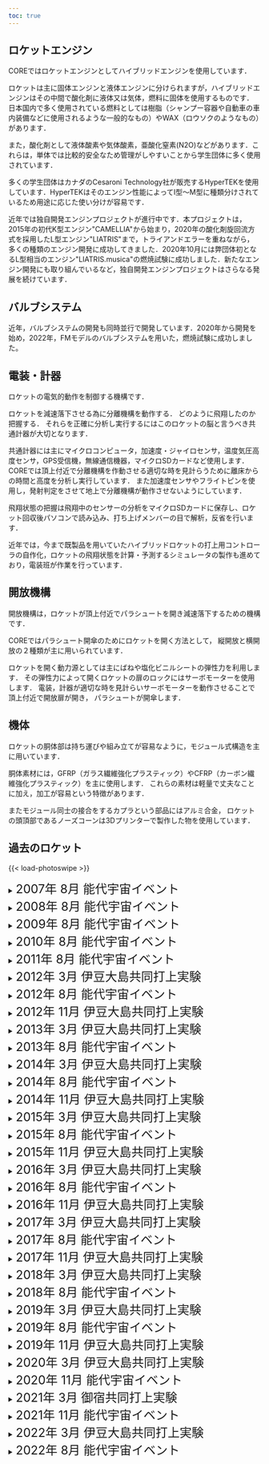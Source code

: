 ```yaml
---
toc: true
---
```


## ロケットエンジン

COREではロケットエンジンとしてハイブリッドエンジンを使用しています．

ロケットは主に固体エンジンと液体エンジンに分けられますが，ハイブリッドエンジンはその中間で酸化剤に液体又は気体，燃料に固体を使用するものです． 日本国内で多く使用されている燃料としては樹脂（シャンプー容器や自動車の車内装備などに使用されるような一般的なもの）やWAX（ロウソクのようなもの）があります．

また，酸化剤として液体酸素や気体酸素，亜酸化窒素(N2O)などがあります．これらは，単体では比較的安全なため管理がしやすいことから学生団体に多く使用されています．

多くの学生団体はカナダのCesaroni Technology社が販売するHyperTEKを使用しています．HyperTEKはそのエンジン性能によってI型～M型に種類分けされているため用途に応じた使い分けが容易です．

近年では独自開発エンジンプロジェクトが進行中です．本プロジェクトは，2015年の初代K型エンジン"CAMELLIA"から始まり，2020年の酸化剤旋回流方式を採用したL型エンジン"LIATRIS"まで，トライアンドエラーを重ねながら，多くの種類のエンジン開発に成功してきました．2020年10月には弊団体初となるL型相当のエンジン"LIATRIS.musica"の燃焼試験に成功しました．新たなエンジン開発にも取り組んでいるなど，独自開発エンジンプロジェクトはさらなる発展を続けています．

## バルブシステム

近年，バルブシステムの開発も同時並行で開発しています．2020年から開発を始め，2022年，FMモデルのバルブシステムを用いた，燃焼試験に成功しました。

## 電装・計器

ロケットの電気的動作を制御する機構です．

ロケットを減速落下させる為に分離機構を動作する．
どのように飛翔したのか把握する．
それらを正確に分析し実行するにはこのロケットの脳と言うべき共通計器が大切となります．

共通計器には主にマイクロコンピュータ，加速度・ジャイロセンサ，温度気圧高度センサ，GPS受信機，無線通信機器，マイクロSDカードなど使用します．
COREでは頂上付近で分離機構を作動させる適切な時を見計らうために離床からの時間と高度を分析し実行しています．
また加速度センサやフライトピンを使用し，発射判定をさせて地上で分離機構が動作させないようにしています．

飛翔状態の把握は飛翔中のセンサーの分析をマイクロSDカードに保存し、ロケット回収後パソコンで読み込み、打ち上げメンバーの目で解析，反省を行います．

近年では，今まで既製品を用いていたハイブリッドロケットの打上用コントローラの自作化，ロケットの飛翔状態を計算・予測するシミュレータの製作も進めており，電装班が作業を行っています．

## 開放機構

開放機構は，ロケットが頂上付近でパラシュートを開き減速落下するための機構です．

COREではパラシュート開傘のためにロケットを開く方法として，
縦開放と横開放の２種類が主に用いられています．

ロケットを開く動力源としては主にばねや塩化ビニルシートの弾性力を利用します．
その弾性力によって開くロケットの扉のロックにはサーボモーターを使用します．
電装，計器が適切な時を見計らいサーボモーターを動作させることで頂上付近で開放扉が開き，
パラシュートが開傘します．

## 機体

ロケットの胴体部は持ち運びや組み立てが容易なように，モジュール式構造を主に用いています．

胴体素材には，GFRP（ガラス繊維強化プラスティック）やCFRP（カーボン繊維強化プラスティック）を主に使用します．
これらの素材は軽量で丈夫なことに加え，加工が容易という特徴があります．

またモジュール同士の接合をするカプラという部品にはアルミ合金，
ロケットの頭頂部であるノーズコーンは3Dプリンターで製作した物を使用しています．

## 過去のロケット

{{< load-photoswipe >}}

<details>

<summary><font size="5">2007年 8月 能代宇宙イベント</font></summary>

#### さざんか

{{< gallery >}}
{{<figure link="/img/gallery/body-sazanka.jpg" thumb="-thumb" caption="機体">}}
{{< /gallery >}}

</details>

<details>

<summary><font size="5">2008年 8月 能代宇宙イベント</font></summary>

#### \[名称不明]

{{< gallery >}}
{{<figure link="/img/gallery/body-2008-08.jpg" thumb="-thumb" caption="機体">}}
{{< /gallery >}}

</details>

<details>

<summary><font size="5">2009年 8月 能代宇宙イベント</font></summary>

#### ウルトラマン

{{< gallery >}}
{{<figure link="/img/gallery/body-2009-09-noshiro-ult.jpg" thumb="-thumb" caption="機体">}}
{{< /gallery >}}

</details>

<details>

<summary><font size="5">2010年 8月 能代宇宙イベント</font></summary>

{{< gallery >}}
{{<figure link="/img/gallery/body-2010-noshiro-unnamed.jpg" thumb="-thumb" caption="機体">}}
{{< /gallery >}}

</details>

<details>

<summary><font size="5">2011年 8月 能代宇宙イベント</font></summary>

{{< gallery >}}
{{<figure link="/img/gallery/body-redbull-01.jpg" thumb="-thumb" caption="機体①">}}
{{<figure link="/img/gallery/body-redbull-02.jpg" thumb="-thumb" caption="機体②">}}
{{< /gallery >}}

</details>

<details>

<summary><font size="5">2012年 3月 伊豆大島共同打上実験</font></summary>

#### トマトーク

{{< gallery >}}
{{<figure link="/img/gallery/people-toma.jpg" thumb="-thumb" caption="機体">}}
{{< /gallery >}}

#### T-ロケット

{{< gallery >}}
{{<figure link="/img/gallery/body-T-rocket.jpg" thumb="-thumb" caption="機体">}}
{{< /gallery >}}

</details>

<details>

<summary><font size="5">2012年 8月 能代宇宙イベント</font></summary>

#### キョロ(kyolo)

{{< gallery >}}
{{<figure link="/img/gallery/body-2013-noshiro-kyolo.jpg" thumb="-thumb" caption="機体">}}
{{<figure link="/img/gallery/body-kyolo.jpg" thumb="-thumb" caption="フェアリング">}}
{{< /gallery >}}

</details>

<details>

<summary><font size="5">2012年 11月 伊豆大島共同打上実験</font></summary>

#### GXP(Gold Experience)

{{< gallery >}}
{{<figure link="/img/gallery/body-GXP-01.jpg" thumb="-thumb" caption="機体①">}}
{{<figure link="/img/gallery/body-GXP-02.jpg" thumb="-thumb" caption="機体②">}}
{{< /gallery >}}

</details>

<details>

<summary><font size="5">2013年 3月 伊豆大島共同打上実験</font></summary>

#### SSP(スケスケパラダイス)

{{< gallery >}}
{{<figure link="/img/gallery/body-SSP.jpg" thumb="-thumb" caption="機体">}}
{{< /gallery >}}

</details>

<details>

<summary><font size="5">2013年 8月 能代宇宙イベント</font></summary>

#### ミランダ

{{< gallery >}}
{{<figure link="/img/gallery/body-miranda.jpg" thumb="-thumb" caption="機体">}}
{{< /gallery >}}

</details>

<details>

<summary><font size="5">2014年 3月 伊豆大島共同打上実験</font></summary>

#### ジョルジョナポリターノ

{{< gallery >}}
{{<figure link="/img/gallery/body-2014-oshima-jo.jpg" thumb="-thumb" caption="機体">}}
{{< /gallery >}}

</details>

<details>

<summary><font size="5">2014年 8月 能代宇宙イベント</font></summary>

#### FreshG

{{< gallery >}}
{{<figure link="/img/gallery/body-flashg.png" thumb="-thumb" caption="機体">}}
{{< /gallery >}}

#### VOLVOX

{{< gallery >}}
{{<figure link="/img/gallery/body-2014-noshiro-volvox.jpg" thumb="-thumb" caption="機体">}}
{{< /gallery >}}

</details>

<details>

<summary><font size="5">2014年 11月 伊豆大島共同打上実験</font></summary>

#### VALTURE

{{< gallery >}}
{{<figure link="/img/gallery/body-2014-11-oshima-valture.jpg" thumb="-thumb" caption="機体">}}
{{< /gallery >}}

</details>

<details>

<summary><font size="5">2015年 3月 伊豆大島共同打上実験</font></summary>

#### Helix翼

{{< gallery >}}
{{<figure link="/img/gallery/body-helix_tsubasa.png" thumb="-thumb" caption="機体">}}
{{< /gallery >}}

#### Vertex

{{< gallery >}}
{{<figure link="/img/gallery/body-vertex.png" thumb="-thumb" caption="機体">}}
{{< /gallery >}}

#### Crazy thunder road

{{< gallery >}}
{{<figure link="/img/gallery/body-2015-03-oshima-crazy.jpg" thumb="-thumb" caption="機体">}}
{{< /gallery >}}

</details>

<details>

<summary><font size="5">2015年 8月 能代宇宙イベント</font></summary>

#### CYCLOPS

{{< gallery >}}
{{<figure link="/img/gallery/body-cyclops.png" thumb="-thumb" caption="機体">}}
{{<figure link="/img/gallery/poster-2015-08-noshiro.jpg" thumb="-thumb" caption="ポスター">}}
{{< /gallery >}}

</details>

<details>

<summary><font size="5">2015年 11月 伊豆大島共同打上実験</font></summary>

#### Swift

{{< gallery >}}
{{<figure link="/img/gallery/body-swift.png" thumb="-thumb" caption="機体">}}
{{< /gallery >}}

</details>

<details>

<summary><font size="5">2016年 3月 伊豆大島共同打上実験</font></summary>

#### SwiftX

{{< gallery >}}
{{<figure link="/img/gallery/body-swiftχ.png" thumb="-thumb" caption="機体">}}
{{< /gallery >}}

#### すずな・すずしろ

* 機体名：すずしろ

  {{< gallery >}}
  {{<figure link="/img/gallery/logo-suzunasuzushiro.png" thumb="-thumb" caption="ミッションロゴ">}}
  {{<figure link="/img/gallery/body-suzushiro.jpg" thumb="-thumb" caption="機体">}}
  {{< /gallery >}}

</details>

<details>

<summary><font size="5">2016年 8月 能代宇宙イベント</font></summary>

{{< gallery >}}
{{<figure link="/img/gallery/poster-2016-08-noshiro.jpg" thumb="-thumb" caption="ポスター">}}
{{< /gallery >}}

#### 電信柱

* 機体名：幸区小倉1丁目7
  {{< gallery >}}
  {{<figure link="/img/gallery/logo-2016-08-noshiro-denshin.png" thumb="-thumb" caption="ミッションロゴ">}}
  {{<figure link="/img/gallery/body-denshinbashira.png" thumb="-thumb" caption="機体">}}
  {{< /gallery >}}

#### Eyens

* 機体名：Eyens
  {{< gallery >}}
  {{<figure link="/img/gallery/body-eyens.jpg" thumb="-thumb" caption="機体">}}
  {{< /gallery >}}

</details>

<details>

<summary><font size="5">2016年 11月 伊豆大島共同打上実験</font></summary>

#### 古代飛翔体ンポロンポロ

{{< gallery >}}
{{<figure link="/img/gallery/poster-2016-11-oshima.jpg" thumb="-thumb" caption="ポスター">}}
{{<figure link="/img/gallery/body-nporo.jpg" thumb="-thumb" caption="機体">}}
{{< /gallery >}}

</details>

<details>

<summary><font size="5">2017年 3月 伊豆大島共同打上実験</font></summary>

#### ムササビ

{{< gallery >}}
{{<figure link="/img/gallery/body-musasabi.jpg" thumb="-thumb" caption="機体">}}
{{< /gallery >}}

#### チーム・ヌペリオル

* 機体名：Phase-IV

  {{< gallery >}}
  {{<figure link="/img/gallery/logo-2017-03-oshima.jpg" thumb="-thumb" caption="機体ロゴ">}}
  {{<figure link="/img/gallery/body-phase-iv.jpg" thumb="-thumb" caption="機体">}}
  {{< /gallery >}}

</details>

<details>

<summary><font size="5">2017年 8月 能代宇宙イベント</font></summary>

#### ウラノメトリア

* 機体名：空飛ぶカメレオン

  {{< gallery >}}
  {{<figure link="/img/gallery/body-flykamereon.png" thumb="-thumb" caption="機体">}}
  {{< /gallery >}}

#### SEA CHICKEN

{{< gallery >}}
{{<figure link="/img/gallery/logo-2017-08-noshiro-sea-chicken.png" thumb="-thumb" caption="ミッションロゴ">}}
{{<figure link="/img/gallery/body-seachicken.jpg" thumb="-thumb" caption="機体">}}
{{< /gallery >}}

</details>

<details>

<summary><font size="5">2017年 11月 伊豆大島共同打上実験</font></summary>

#### 17式陸上高高度実証機(Lチキ)

{{< gallery >}}
{{<figure link="/img/gallery/logo-Lchicken.jpg" thumb="-thumb" caption="ロゴ">}}
{{<figure link="/img/gallery/body-Lchiki.png" thumb="-thumb" caption="機体">}}
{{< /gallery >}}

</details>

<details>

<summary><font size="5">2018年 3月 伊豆大島共同打上実験</font></summary>

#### Team F.C.

* 機体名：FamilyChicken

  {{< gallery >}}
  {{<figure link="/img/gallery/logo-2018-03-oshima-familychicken.png" thumb="-thumb" caption="機体ロゴ">}}
  {{<figure link="/img/gallery/body-familychicken.jpg" thumb="-thumb" caption="機体">}}
  {{< /gallery >}}

#### Team SkyLARK

{{<figure link="/img/gallery/logo-2018-03-oshima-vase.png" thumb="-thumb" caption="ミッションロゴ">}}

* 機体名：VASE

  {{< gallery >}}
  {{<figure link="/img/gallery/body-vase.jpg" thumb="-thumb" caption="機体">}}
  {{< /gallery >}}

</details>

<details>

<summary><font size="5">2018年 8月 能代宇宙イベント</font></summary>

#### CORE'S キッチン

* 機体名：きりたんぽ
  {{< gallery >}}
  {{<figure link="/img/gallery/logo-2018-08-noshiro-cores-kitchen.png" thumb="-thumb" caption="機体ロゴ">}}
  {{<figure link="/img/gallery/body-kiritanpo.jpg" thumb="-thumb" caption="機体">}}
  {{< /gallery >}}

#### Explore SEA

* 機体名：しらさぎ
  {{< gallery >}}
  {{<figure link="/img/gallery/logo-2018-08-noshiro-exploresea.png" thumb="-thumb" caption="ミッションロゴ">}}
  {{<figure link="/img/gallery/body-shirasagi.jpg" thumb="-thumb" caption="機体">}}
  {{< /gallery >}}

</details>

<details>

<summary><font size="5">2019年 3月 伊豆大島共同打上実験</font></summary>

#### PATHFINDER

* 機体名：pf
  {{< gallery >}}
  {{<figure link="/img/gallery/logo-2019-03-oshima-pathfinder.png" thumb="-thumb" caption="ミッションロゴ">}}
  {{<figure link="/img/gallery/body-pathfinder.jpg" thumb="-thumb" caption="機体">}}
  {{< /gallery >}}

#### 技術部誘導飛翔体開発課

* 機体名：⁽⁽ଘ( ˊᵕˋ )ଓ⁾⁾（ぐんぐにぃる）
  {{< gallery >}}
  {{<figure link="/img/gallery/logo-2019-03-tech.png" thumb="-thumb" caption="ミッションロゴ">}}
  {{<figure link="/img/gallery/body-tech.jpg" thumb="-thumb" caption="機体">}}
  {{< /gallery >}}

</details>


<details>

<summary><font size="5">2019年 8月 能代宇宙イベント</font></summary>

#### ASAHI

* 機体名：Citrus
  {{< gallery >}}
  {{<figure link="/img/gallery/logo-2019-08-noshiro-asahi.jpg" thumb="-thumb" caption="ミッションロゴ">}}
  {{<figure link="/img/gallery/body-asahi.jpg" thumb="-thumb" caption="機体">}}
  {{< /gallery >}}

#### Gemini QUEST

* 機体名：Ptarmigan
  {{< gallery >}}
  {{<figure link="/img/gallery/logo-2019-08-noshiro-gemini.png" thumb="-thumb" caption="ミッションロゴ">}}
  {{<figure link="/img/gallery/body-geminiquest.jpg" thumb="-thumb" caption="機体">}}
  {{< /gallery >}}

</details>

<details>

<summary><font size="5">2019年 11月 伊豆大島共同打上実験</font></summary>

#### Stream Conductor

* 機体名：あまつかぜ
  {{< gallery >}}
  {{<figure link="/img/gallery/logo-streamconductor.png" thumb="-thumb" caption="ミッションロゴ">}}
  {{<figure link="/img/gallery/body-amatsukaze.jpg" thumb="-thumb" caption="機体">}}
  {{< /gallery >}}

</details>

<details>

<summary><font size="5">2020年 3月 伊豆大島共同打上実験</font></summary>

#### どんぶらこ

* 機体名：桃太郎
  {{< gallery >}}
  {{<figure link="/img/gallery/logo-2020-03-donburako.png" thumb="-thumb" caption="ミッションロゴ">}}
  {{<figure link="/img/gallery/body-donburako.jpg" thumb="-thumb" caption="機体">}}
  {{< /gallery >}}

#### CRYSTAL PALACE

* 機体名：Piglet
  {{< gallery >}}
  {{<figure link="/img/gallery/logo-2020-03-oshima-crystal.jpg" thumb="-thumb" caption="ミッションロゴ">}}
  {{<figure link="/img/gallery/body-Piglet.jpg" thumb="-thumb" caption="機体">}}
  {{< /gallery >}}

</details>


<details>

<summary><font size="5">2020年 11月 能代宇宙イベント</font></summary>

#### ミソラ工房

* 機体名：ひばり
  {{< gallery >}}
  {{<figure link="/img/gallery/logo-2020-08-noshiro-misora.jpg" thumb="-thumb" caption="ミッションロゴ">}}
  {{<figure link="/img/gallery/body-hibari.jpg" thumb="-thumb" caption="機体">}}
  {{<figure link="/img/gallery/poster-2020-11-noshiro.png" thumb="-thumb" caption="ポスター">}}
  {{< /gallery >}}

</details>

<details>

<summary><font size="5">2021年 3月 御宿共同打上実験</font></summary>

#### Duo

{{<figure link="/img/gallery/logo-duo.jpg" thumb="-thumb" caption="ミッションロゴ">}}

* 機体名：ひばり1
  {{< gallery >}}
  {{<figure link="/img/gallery/body_hibari1.jpg" thumb="-thumb" caption="機体">}}
  {{< /gallery >}}
* 機体名：ひばり2
  {{< gallery >}}
  {{<figure link="/img/gallery/body-hibari2.jpg" thumb="-thumb" caption="機体">}}
  {{< /gallery >}}

</details>

<details>

<summary><font size="5">2021年 11月 能代宇宙イベント</font></summary>

#### Duo

{{<figure link="/img/gallery/logo-duo.jpg" thumb="-thumb" caption="ミッションロゴ">}}

* 機体名：ひばり2
  {{< gallery >}}
  {{<figure link="/img/gallery/body-hibari2-noshiro.jpg" thumb="-thumb" caption="機体">}}
  {{< /gallery >}}

</details>

<details>

<summary><font size="5">2022年 3月 伊豆大島共同打上実験</font></summary>

#### 新入生プロジェクト

* 機体名：CANVAS
  {{< gallery >}}
  {{<figure link="/img/gallery/logo-CANVAS.png" thumb="-thumb" caption="ミッションロゴ">}}
  {{<figure link="/img/gallery/body-CANVAS.png" thumb="-thumb" caption="機体">}}
  {{< /gallery >}}

</details>

<details>

<summary><font size="5">2022年 8月 能代宇宙イベント</font></summary>

#### Project-e

* 機体名：CORE #バルブ #ロケット #能代 #海打ち #高高度 #ロケッティア #点火点越しの私の世界 #ロケット好きと繋がりたい #CAN #リーフィング #rocket_hunter_jp #ババヘラ #自作エンジン #縦開放 #ロケットら部 #大学生 #きりたんぽ #fusion360 #OpenRocket #CFD #若気の至り #インカレ #3Dプリンタ
  {{< gallery >}}
  {{<figure link="/img/gallery/logo-pro-e.jpg" thumb="-thumb" caption="ミッションロゴ">}}
  {{<figure link="/img/gallery/body-pro-e.jpg" thumb="-thumb" caption="機体">}}
  {{< /gallery >}}

</details>

